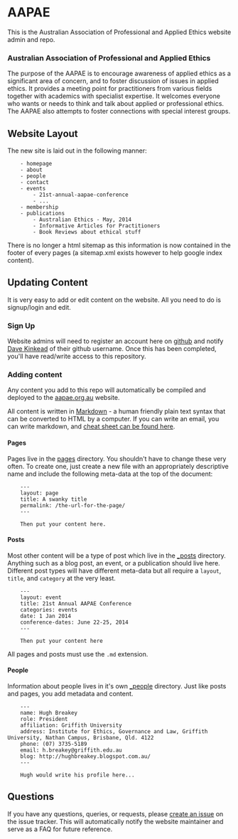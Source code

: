 # AAPAE

This is the Australian Association of Professional and Applied Ethics website admin and repo.

### Australian Association of Professional and Applied Ethics

The purpose of the AAPAE is to encourage awareness of applied ethics as a significant area of concern, and to foster discussion of issues in applied ethics. It provides a meeting point for practitioners from various fields together with academics with specialist expertise. It welcomes everyone who wants or needs to think and talk about applied or professional ethics. The AAPAE also attempts to foster connections with special interest groups.


## Website Layout

The new site is laid out in the following manner:

		- homepage
		- about
		- people
		- contact
		- events
			- 21st-annual-aapae-conference
			- ...
		- membership
		- publications
			- Australian Ethics - May, 2014
			- Informative Articles for Practitioners
			- Book Reviews about ethical stuff

There is no longer a html sitemap as this information is now contained in the footer of every pages (a sitemap.xml exists however to help google index content).


## Updating Content

It is very easy to add or edit content on the website.  All you need to do is signup/login and edit.


### Sign Up

Website admins will need to register an account here on [github](https://github.com/join) and notify [Dave Kinkead](mailto:d.kinkead@uq.edu.au) of their github username.  Once this has been completed, you'll have read/write access to this repository.


### Adding content

Any content you add to this repo will automatically be compiled and deployed to the [aapae.org.au](http://aapae.org.au) website.

All content is written in [Markdown](http://en.wikipedia.org/wiki/Markdown) - a human friendly plain text syntax that can be converted to HTML by a computer.  If you can write an email, you can write markdown, and [cheat sheet can be found here](http://assemble.io/docs/Cheatsheet-Markdown.html).


#### Pages

Pages live in the [pages](pages/) directory.  You shouldn't have to change these very often.  To create one, just create a new file with an appropriately descriptive name and include the following meta-data at the top of the document:

		---
		layout: page
		title: A swanky title
		permalink: /the-url-for-the-page/
		--- 

		Then put your content here.


#### Posts 

Most other content will be a type of post which live in the [_posts](/_posts/) directory.  Anything such as a blog post, an event, or a publication should live here.  Different post types will have different meta-data but all require a `layout`, `title`, and `category` at the very least.


		---
		layout: event
		title: 21st Annual AAPAE Conference
		categories: events
		date: 1 Jan 2014
		conference-dates: June 22-25, 2014
		---

		Then put your content here


All pages and posts must use the `.md` extension.


#### People

Information about people lives in it's own [_people](/_people/) directory.  Just like posts and pages, you add metadata and content.

		---
		name: Hugh Breakey
		role: President
		affiliation: Griffith University
		address: Institute for Ethics, Governance and Law, Griffith University, Nathan Campus, Brisbane, Qld. 4122  
		phone: (07) 3735-5189  
		email: h.breakey@griffith.edu.au  
		blog: http://hughbreakey.blogspot.com.au/  
		---

		Hugh would write his profile here...

## Questions

If you have any questions, queries, or requests, please [create an issue](https://github.com/aapae/aapae.github.io/issues/new) on the issue tracker.  This will automatically notify the website maintainer and serve as a FAQ for future reference.